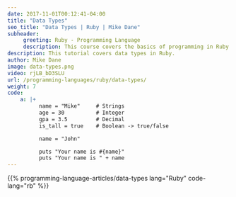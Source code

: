```yaml
---
date: 2017-11-01T00:12:41-04:00
title: "Data Types"
seo_title: "Data Types | Ruby | Mike Dane"
subheader:
     greeting: Ruby - Programming Language
     description: This course covers the basics of programming in Ruby. Work your way through the videos/articles and I'll teach you everything you need to know to start your programming journey!
description: This tutorial covers data types in Ruby.
author: Mike Dane
image: data-types.png
video: rjLB_bD3SLU
url: /programming-languages/ruby/data-types/
weight: 7
code:
    a: |+
          name = "Mike"     # Strings
          age = 30          # Integer
          gpa = 3.5         # Decimal
          is_tall = true    # Boolean -> true/false

          name = "John"

          puts "Your name is #{name}"
          puts "Your name is " + name
---
```


{{% programming-language-articles/data-types lang="Ruby" code-lang="rb" %}}
